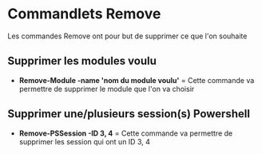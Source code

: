 # Commandlets Remove

Les commandes Remove ont pour but de supprimer ce que l'on souhaite

## Supprimer les modules voulu

- __Remove-Module -name 'nom du module voulu'__ = Cette commande va permettre de supprimer le module que l'on va choisir

## Supprimer une/plusieurs session(s) Powershell

- __Remove-PSSession -ID 3, 4__ = Cette commande va permettre de supprimer les session qui ont un ID 3, 4
